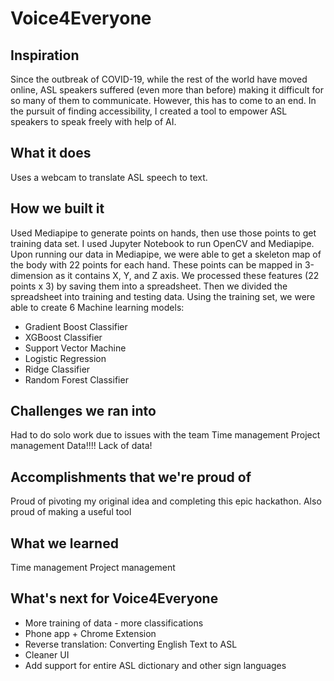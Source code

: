 # Voice4Everyone

## Inspiration
Since the outbreak of COVID-19, while the rest of the world have moved online, ASL speakers suffered (even more than before) making it difficult for so many of them to communicate. However, this has to come to an end. In the pursuit of finding accessibility, I created a tool to empower ASL speakers to speak freely with help of AI.

## What it does
Uses a webcam to translate ASL speech to text.
## How we built it
Used Mediapipe to generate points on hands, then use those points to get training data set. 
I used Jupyter Notebook to run OpenCV and Mediapipe. Upon running our data in Mediapipe, we were able to get a skeleton map of the body with 22 points for each hand. These points can be mapped in 3-dimension as it contains X, Y, and Z axis. We processed these features (22 points x 3) by saving them into a spreadsheet. Then we divided the spreadsheet into training and testing data.
Using the training set, we were able to create 6 Machine learning models:

- Gradient Boost Classifier
- XGBoost Classifier
- Support Vector Machine
- Logistic Regression
- Ridge Classifier
- Random Forest Classifier

## Challenges we ran into
Had to do solo work due to issues with the team
Time management
Project management
Data!!!! Lack of data!

## Accomplishments that we're proud of
Proud of pivoting my original idea and completing this epic hackathon. Also proud of making a useful tool

## What we learned
Time management
Project management

## What's next for Voice4Everyone
- More training of data - more classifications
- Phone app + Chrome Extension
- Reverse translation: Converting English Text to ASL
- Cleaner UI
- Add support for entire ASL dictionary and other sign languages
